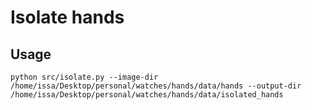 # Isolate hands

## Usage

```
python src/isolate.py --image-dir /home/issa/Desktop/personal/watches/hands/data/hands --output-dir /home/issa/Desktop/personal/watches/hands/data/isolated_hands
```
